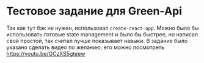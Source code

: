 # Тестовое задание для Green-Api

Так как тут бэк не нужен, использовал `create-react-app`. Можно было бы использовать готовые state management и было бы быстрее, но написал свой простой, так считал лучше показывает навыки.
В задание было указано сделать видео по желанию, его можно посмотреть https://youtu.be/GCzXS5gteew